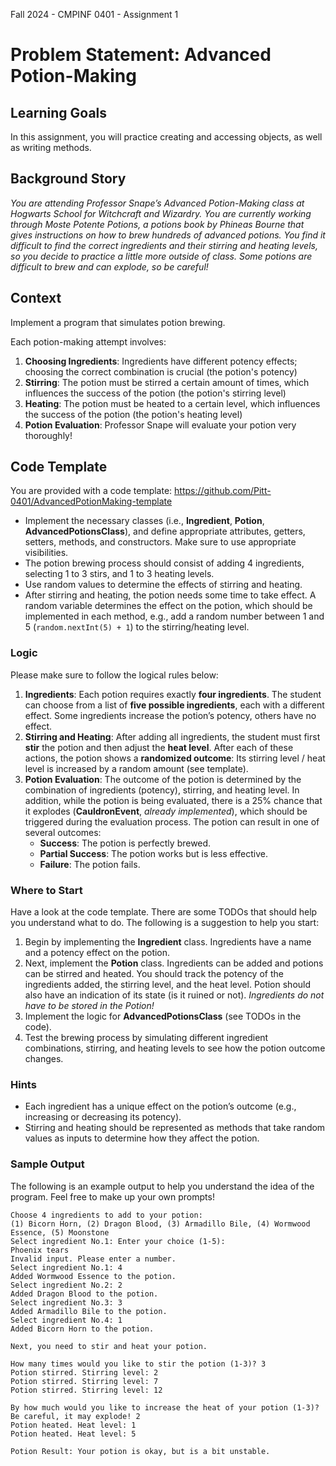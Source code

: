 Fall 2024 - CMPINF 0401 - Assignment 1
# Problem Statement: Advanced Potion-Making
## Learning Goals
In this assignment, you will practice creating and accessing objects, as well as writing methods.

## Background Story
*You are attending Professor Snape’s Advanced Potion-Making class at Hogwarts School for Witchcraft and Wizardry.
You are currently working through *Moste Potente Potions*, a potions book by Phineas Bourne that gives instructions on how to brew hundreds of advanced potions.
You find it difficult to find the correct ingredients and their stirring and heating levels, so you decide to practice a little more outside of class.
Some potions are difficult to brew and can explode, so be careful!*

## Context
Implement a program that simulates potion brewing.

Each potion-making attempt involves:
1. **Choosing Ingredients**: Ingredients have different potency effects; choosing the correct combination is crucial (the potion's potency)
2. **Stirring**: The potion must be stirred a certain amount of times, which influences the success of the potion (the potion's stirring level)
3. **Heating**: The potion must be heated to a certain level, which influences the success of the potion (the potion's heating level)
4. **Potion Evaluation**: Professor Snape will evaluate your potion very thoroughly!

## Code Template
You are provided with a code template: https://github.com/Pitt-0401/AdvancedPotionMaking-template

- Implement the necessary classes (i.e., **Ingredient**, **Potion**, **AdvancedPotionsClass**), and define appropriate attributes, getters, setters, methods, and constructors. Make sure to use appropriate visibilities.
- The potion brewing process should consist of adding 4 ingredients, selecting 1 to 3 stirs, and 1 to 3 heating levels. 
- Use random values to determine the effects of stirring and heating.
- After stirring and heating, the potion needs some time to take effect. A random variable determines the effect on the potion, which should be implemented in each method, e.g., add a random number between 1 and 5 (`random.nextInt(5) + 1`) to the stirring/heating level.

### Logic
Please make sure to follow the logical rules below:
1. **Ingredients**: Each potion requires exactly **four ingredients**. The student can choose from a list of **five possible ingredients**, each with a different effect.
Some ingredients increase the potion’s potency, others have no effect.
2. **Stirring and Heating**: After adding all ingredients, the student must first **stir** the potion and then adjust the **heat level**. After each of these actions, the potion shows a **randomized outcome**: Its stirring level / heat level is increased by a random amount (see template). 
3. **Potion Evaluation**: The outcome of the potion is determined by the combination of ingredients (potency), stirring, and heating level. 
In addition, while the potion is being evaluated, there is a 25% chance that it explodes (**CauldronEvent**, *already implemented*), which should be triggered during the evaluation process.
The potion can result in one of several outcomes:
   - **Success**: The potion is perfectly brewed.
   - **Partial Success**: The potion works but is less effective.
   - **Failure**: The potion fails.

### Where to Start
Have a look at the code template. There are some TODOs that should help you understand what to do.
The following is a suggestion to help you start:
1. Begin by implementing the **Ingredient** class. Ingredients have a name and a potency effect on the potion.
2. Next, implement the **Potion** class. Ingredients can be added and potions can be stirred and heated. You should track the potency of the ingredients added, the stirring level, and the heat level. Potion should also have an indication of its state (is it ruined or not). *Ingredients do not have to be stored in the Potion!* 
3. Implement the logic for **AdvancedPotionsClass** (see TODOs in the code).
4. Test the brewing process by simulating different ingredient combinations, stirring, and heating levels to see how the potion outcome changes.

### Hints
- Each ingredient has a unique effect on the potion’s outcome (e.g., increasing or decreasing its potency).
- Stirring and heating should be represented as methods that take random values as inputs to determine how they affect the potion.

### Sample Output
The following is an example output to help you understand the idea of the program. Feel free to make up your own prompts!

```
Choose 4 ingredients to add to your potion:
(1) Bicorn Horn, (2) Dragon Blood, (3) Armadillo Bile, (4) Wormwood Essence, (5) Moonstone
Select ingredient No.1: Enter your choice (1-5):
Phoenix tears                    
Invalid input. Please enter a number.
Select ingredient No.1: 4
Added Wormwood Essence to the potion.
Select ingredient No.2: 2
Added Dragon Blood to the potion.
Select ingredient No.3: 3
Added Armadillo Bile to the potion.
Select ingredient No.4: 1
Added Bicorn Horn to the potion.

Next, you need to stir and heat your potion.

How many times would you like to stir the potion (1-3)? 3
Potion stirred. Stirring level: 2
Potion stirred. Stirring level: 7
Potion stirred. Stirring level: 12

By how much would you like to increase the heat of your potion (1-3)? Be careful, it may explode! 2
Potion heated. Heat level: 1
Potion heated. Heat level: 5

Potion Result: Your potion is okay, but is a bit unstable.
```